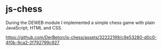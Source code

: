 # js-chess
During the DEWEB module I implemented a simple chess game with plain JavaScript, HTML and CSS.

https://github.com/DerBeton/js-chess/assets/32222199/c9e53280-d0c0-4f0b-9ca2-2f792799c927
